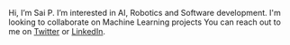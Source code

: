 Hi, I’m Sai P. I’m interested in AI, Robotics and Software development. I'm looking to collaborate on Machine Learning projects
You can reach out to me on [Twitter](https://mobile.twitter.com/saiprakash_c) or [LinkedIn](https://www.linkedin.com/in/saiprakashreddyc/). 

<!---
saiprakash-c/saiprakash-c is a ✨ special ✨ repository because its `README.md` (this file) appears on your GitHub profile.
You can click the Preview link to take a look at your changes.
--->
